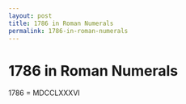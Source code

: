 ```yaml
---
layout: post
title: 1786 in Roman Numerals
permalink: 1786-in-roman-numerals
---
```


# 1786 in Roman Numerals

1786 = MDCCLXXXVI
